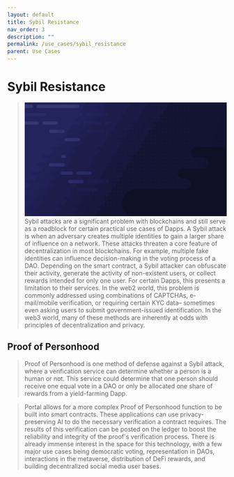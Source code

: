 ```yaml
---
layout: default
title: Sybil Resistance
nav_order: 3
description: ""
permalink: /use_cases/sybil_resistance
parent: Use Cases
---
```



# Sybil Resistance 
> ![](../gifs/sybil_resistance.gif)
> Sybil attacks are a significant problem with blockchains and still serve as a roadblock for certain practical use cases of Dapps. A Sybil attack is when an adversary creates multiple identities to gain a larger share of influence on a network. These attacks threaten a core feature of decentralization in most blockchains. For example, multiple fake identities can influence decision-making in the voting process of a DAO. Depending on the smart contract, a Sybil attacker can obfuscate their activity, generate the activity of non-existent users, or collect rewards intended for only one user. For certain Dapps, this presents a limitation to their services. In the web2 world, this problem is commonly addressed using combinations of CAPTCHAs, e-mail/mobile verification, or requiring certain KYC data– sometimes even asking users to submit government-issued identification. In the web3 world, many of these methods are inherently at odds with principles of decentralization and privacy.

## Proof of Personhood
>Proof of Personhood is one method of defense against a Sybil attack, where a verification service can determine whether a person is a human or not. This service could determine that one person should receive one equal vote in a DAO or only be allocated one share of rewards from a yield-farming Dapp.

> Portal allows for a more complex Proof of Personhood function to be built into smart contracts. These applications can use privacy-preserving AI to do the necessary verification a contract requires. The results of this verification can be posted on the ledger to boost the reliability and integrity of the proof's verification process. There is already immense interest in the space for this technology, with a few major use cases being democratic voting, representation in DAOs, interactions in the metaverse, distribution of DeFi rewards, and building decentralized social media user bases.
